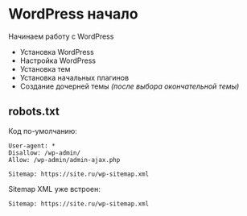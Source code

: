 # WordPress начало
Начинаем работу с WordPress

* Установка WordPress
* Настройка WordPress
* Установка тем
* Установка начальных плагинов
* Создание дочерней темы *(после выбора окончательной темы)*

## robots.txt
Код по-умолчанию:

    User-agent: *
    Disallow: /wp-admin/
    Allow: /wp-admin/admin-ajax.php

    Sitemap: https://site.ru/wp-sitemap.xml

Sitemap XML уже встроен:

    Sitemap: https://site.ru/wp-sitemap.xml
